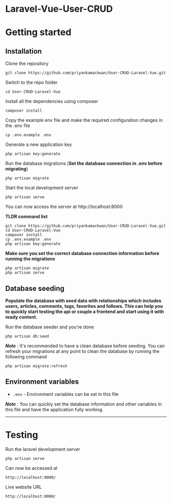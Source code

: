 # Laravel-Vue-User-CRUD

# Getting started

## Installation

Clone the repository

    git clone https://github.com/priyankamackwan/User-CRUD-Laravel-Vue.git

Switch to the repo folder

    cd User-CRUD-Laravel-Vue

Install all the dependencies using composer

    composer install

Copy the example env file and make the required configuration changes in the .env file

    cp .env.example .env

Generate a new application key

    php artisan key:generate

Run the database migrations (**Set the database connection in .env before migrating**)

    php artisan migrate

Start the local development server

    php artisan serve

You can now access the server at http://localhost:8000

**TLDR command list**

    git clone https://github.com/priyankamackwan/User-CRUD-Laravel-Vue.git
    cd User-CRUD-Laravel-Vue
    composer install
    cp .env.example .env
    php artisan key:generate
    
**Make sure you set the correct database connection information before running the migrations**

    php artisan migrate
    php artisan serve

## Database seeding

**Populate the database with seed data with relationships which includes users, articles, comments, tags, favorites and follows. This can help you to quickly start testing the api or couple a frontend and start using it with ready content.**

Run the database seeder and you're done

    php artisan db:seed

***Note*** : It's recommended to have a clean database before seeding. You can refresh your migrations at any point to clean the database by running the following command

    php artisan migrate:refresh

## Environment variables

- `.env` - Environment variables can be set in this file

***Note*** : You can quickly set the database information and other variables in this file and have the application fully working.

----------

# Testing

Run the laravel development server

    php artisan serve

Can now be accessed at

    http://localhost:8000/
Live website URL

    http://localhost:8000/
